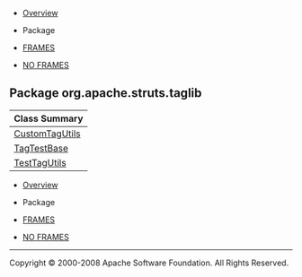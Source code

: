 -   [Overview](../../../../overview-summary.html.md)
-   Package

-   [FRAMES](../../../../index.html.md)
-   [NO FRAMES](package-summary.html.md)

Package org.apache.struts.taglib
--------------------------------

| Class Summary                       |
|-------------------------------------|
| [CustomTagUtils](TestTagUtils.html.md) |
| [TagTestBase](TagTestBase.html.md)     |
| [TestTagUtils](TestTagUtils.html.md)   |

-   [Overview](../../../../overview-summary.html.md)
-   Package

-   [FRAMES](../../../../index.html.md)
-   [NO FRAMES](package-summary.html.md)

------------------------------------------------------------------------

Copyright © 2000-2008 Apache Software Foundation. All Rights Reserved.
